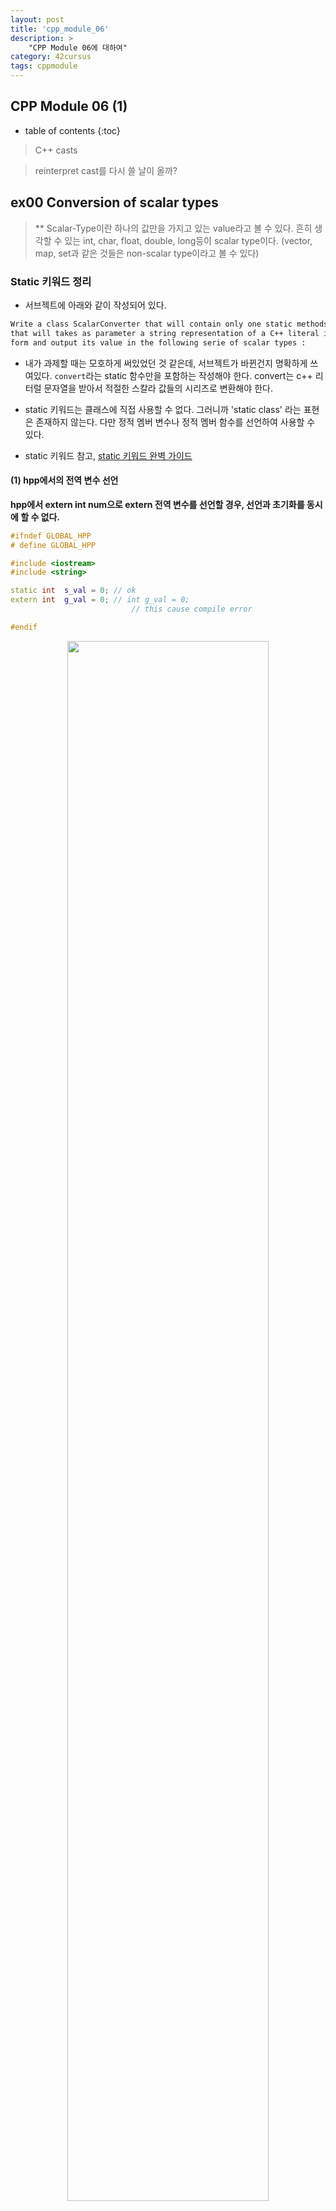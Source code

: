 ```yaml
---
layout: post
title: 'cpp_module_06'
description: >
    "CPP Module 06에 대하여"
category: 42cursus
tags: cppmodule
---
```


## CPP Module 06 (1)

- table of contents
{:toc}

> C++ casts

> reinterpret cast를 다시 쓸 날이 올까? 

## ex00 Conversion of scalar types

> ** Scalar-Type이란 하나의 값만을 가지고 있는 value라고 볼 수 있다. 흔히 생각할 수 있는 int, char, float, double, long등이 scalar type이다. (vector, map, set과 같은 것들은 non-scalar type이라고 볼 수 있다)

### Static 키워드 정리
- 서브젝트에 아래와 같이 작성되어 있다.

~~~md
Write a class ScalarConverter that will contain only one static methods "convert"
that will takes as parameter a string representation of a C++ literal in its most common
form and output its value in the following serie of scalar types :
~~~

- 내가 과제할 때는 모호하게 써있었던 것 같은데, 서브젝트가 바뀐건지 명확하게 쓰여있다. `convert`라는 static 함수만을 포함하는 작성해야 한다. convert는 c++ 리터럴 문자열을 받아서 적절한 스칼라 값들의 시리즈로 변환해야 한다.

- static 키워드는 클래스에 직접 사용할 수 없다. 그러니까 'static class' 라는 표현은 존재하지 않는다. 다만 정적 멤버 변수나 정적 멤버 함수를 선언하여 사용할 수 있다.

- static 키워드 참고, [static 키워드 완벽 가이드](https://kukuta.tistory.com/434)

#### (1) hpp에서의 전역 변수 선언

**hpp에서 extern int num으로 extern 전역 변수를 선언할 경우, 선언과 초기화를 동시에 할 수 없다.**

~~~c++
#ifndef GLOBAL_HPP
# define GLOBAL_HPP

#include <iostream>
#include <string>

static int	s_val = 0; // ok
extern int	g_val = 0; // int g_val = 0; 
                           // this cause compile error

#endif
~~~

<center><img src="/assets/img/cpp_module/06-extern-error.png" width="80%" height="80%"></center><br>

- 42 seoul C과제 중에 전역 변수를 사용할 수 있었던 몇몇 과제에서, 전역 변수를 선언하면서 동시에 초기화하다가 이런 동일 변수 재정의 컴파일 에러를 많이 봤었던 기억이 난다.

#### (2) 전역 Static 변수와 전역 Extern 변수의 차이

**전역 Static 변수는 프로그램이 시작되면서 생성되고 초기화되며 프로그램이 종료될 때까지 남는다. 전역 Extern 변수는 동일한 이름을 가진다면 프로그램 전체에서 동일한 변수를 가리키지만(외부 링크), 전역 Static 변수는 소스 파일 단위 접근 범위를 가지며(내부 링크), 파일이 다르다면 같은 이름을 가진 변수라고 하더라도 다른 변수로 취급된다.**

- 예를 들어 main.cpp, Global.cpp, Global.hpp, static1.cpp, static1.hpp, static2.cpp, static2.hpp로 구성된 프로그램이 있다고 생각해보자. `Global.hpp`에서 extern 전역 변수 g_val과 static 전역 변수 s_val을 선언하고 g_val을 1, s_val을 0으로 초기화한다. 물론 1번에서 봤다시피, g_val은 Global.cpp에서 따로 선언해야 하고(Global.hpp에서 초기화 불가), s_val은 Global.hpp에서 곧바로 0으로 초기화해줄수 있다. static1, static2 파일들에서는 s_val의 내부 링크를 보여주기 위한 함수들을 작성한다.

- static1.cpp와 static2.cpp에서 작성한 함수는 다음과 같다.

~~~c++
// static1.cpp
#include "Global.hpp"
#include "static1.hpp"

namespace File1
{
    void	SetVariables(int i)
    {
        s_val = i;
        g_val = i;
        std::cout << BOLDBLUE << "G_val = " << g_val << ", S_val = " \
        << s_val << " in File1::SetVariable" << RESET << std::endl;
    }
    void IncrementValues()
    {
        s_val++;
        g_val++;
        std::cout << BOLDGREEN << "G_val = " << g_val << ", S_val= " \
        << s_val << " in File1::IncrementValues" << RESET << std::endl;
    }
}

// static2.cpp
#include "Global.hpp"
#include "static2.hpp"

namespace File2
{
	void	SetVariables(int i)
	{
		s_val = i;
		g_val = i;
		std::cout << sBOLDBLUE << "G_val = " << g_val << ", S_val = " \
		<< s_val << " in File2::SetVariable" << RESET << std::endl;
	}
	void IncrementValues()
	{
		s_val++;
		g_val++;
		std::cout << BOLDGREEN << "G_val = " << g_val << ", S_val= " \
		<< s_val << " in File2::IncrementValues" << RESET << std::endl;
	}

}
~~~

- static1.cpp의 `SetVariables(int i)`과 static2.cpp의 `SetVariables(int i)`는 거의 같은 일을 한다. 정수를 받아서 g_val과 s_val을 변경하고, g_val과 s_val을 출력한다. 다만 s_val은 내부 링크되어 해당 파일 안에서만 값이 변경되기 때문에 그것을 표시하기 위해 다른 출력값을 가진다. main문은 아래와 같이 작성했다.

~~~c++
#include "Global.hpp"
#include "static1.hpp"
#include "static2.hpp"
using namespace std;

// main.cpp Global.cpp 
// static1.cpp static2.cpp으로 구성된 프로그램, 
// Global.cpp, static1.cpp, static2.cpp에서
// g_val(extern)은 1, s_val(static)은 0으로 설정됨

int	main()
{
	cout<<BOLDYELLOW<<"G_val : "<<g_val<<", "<<"S_val : "\
	<<s_val<<' '<<"in Main function Line : "<<__LINE__ \
	<<RESET<<endl;
	// g_val은 1, s_val은 0 (line 8)
	
	File1::SetVariables(3); // defined in static1.cpp
	// static1.cpp에서 g_val과 s_val을 3으로 변경하고 변화를 출력
	// static1.cpp 내에서 g_val은 3, s_val은 3

	cout<<BOLDYELLOW<<"G_val : "<<g_val<<", "<<"S_val : "\
	<<s_val<<' '<<"in Main function Line : "<<__LINE__ \
	<<RESET<<endl;
	// main.cpp에서 g_val은 3, s_val은 0; (line 11)

	File2::SetVariables(5); // defined in static2.cpp
	// static2.cpp에서 g_val과 s_val을 5로 변경하고 변화를 출력
	// static2.cpp 내에서 g_val은 5, s_val은 5

	cout<<BOLDYELLOW<<"G_val : "<<g_val<<", "<<"S_val : "\
	<<s_val<<' '<<"in Main function Line : "<<__LINE__ \
	<<RESET<<endl;
	// main.cpp에서 g_val은 5, s_val은 0; (line 14)
}
~~~

<center><img src="/assets/img/cpp_module/06-static-main.png" width="80%" height="80%"></center><br>

- 뭔가 복잡해보이기는 한데, 별건 없다. `extern int g_val`은 어디서든 바꾸는 족족 출력값이 변하는 반면, `static int s_val`은 각 파일마다 내부 링크되어 있기 때문에 static1.cpp이나 static2.cpp에서 백날 바꿔봐야 main.cpp에서는 절대 안바뀐다. static1.cpp에서 3으로 변경하고 main의 s_val을 출력하나, static2.cpp에서 5로 변경하고 main의 s_val을 출력하나 똑같이 main.cpp의 s_val은 0이다.

**결론 :  g_val은 프로그램 단위, s_val은 내부 파일 단위로 처리됨**

**기타**
~~~md
전역 변수의 초기화는 main 함수 호출 이전에 이루어지는데, 초기화를 위해 함수를 호출할 수 있어서 
이를 이용해 main 호출 이전에 다른 함수들을 호출할 수 있는 잔기술이 있다고 한다.
~~~

#### (3) 로컬 static 변수

**함수 내부에 선언된 static 변수를 로컬 static 변수라고 하며 생성과 초기화 시점은 코드에서 변수 선언이 처음 호출되는 때이다. 생성된 로컬 static 변수는 프로그램이 종료될 때까지 유지된다. 특이한 점은 처음 호출에 단 한번만 초기화되며 나머지 호출에서 초기화 과정이 무시된다는 것이다.**

~~~c++
// 함수 내부에서 static 변수 사용 예제
#include <iostream>
#include <string>

void demo()
{
    static int count = 0; // static 변수
    std::cout << count << " ";
    count++; // 함수가 호출 될 때 마다 값이 업데이트 된다
}

int main()
{
    for (int i=0; i<5; i++)	
    {
        demo();
    }
    return 0;
}
~~~

~~~md
output:
    0 1 2 3 4
~~~

💡 로컬 static 변수는

(1) 함수가 호출 될 때 처음 한번만 초기화한다.

(2) 함수가 종료 되더라도 메모리에 값이 남아 있으며 프로그램이 종료 될 때 까지 값을 유지한다.

(3) 로컬 static 변수는 선언된 함수 내에서만 접근 할 수 있다.

#### (4) static 함수

**static 키워드는 변수 뿐 아니라 함수에도 적용 가능하다. 일반 함수 선언 앞에 static 키워드를 추가하기만 하면 되며, static 전역 변수와 비슷한 Link 속성을 갖는다. 즉, 동일 소스 파일 내에서는 어디에서든 접근과 호출이 가능하지만 다른 소스 파일에서는 접근이 불가하며, 같은 이름을 가지고 있는 함수라 하더라도 다른 소스 파일에 있는 경우 다른 별도의 함수로 취급 된다.**

~~~c++
// File1.h ---------------------------------------------------
void ExternalFunction();
static void StaticFunction();

// File1.cpp -------------------------------------------------
#include "File1.h"
#include <iostream>

void ExternalFunction()
{
    StaticFunction();
}

void StaticFunction()
{
    std::cout << "Static Function in File1 File" << std::endl;
}

// Program.cpp -----------------------------------------------
#include <iostream>
#include "File1.h"

void StaticFunction()
{
    std::cout << "Static Function in Program File" << std::endl;
}

int main()
{
    ExternalFunction();
    StaticFunction();

    return 0;
}
~~~

~~~md
output :
    Static Function in File1 File
    Static Function in Program File
~~~

- libft할 때 본 적이 있는 것 같은데, 안 쓰는걸 추천한다고 한다.

#### (5) 클래스에도 static 키워드를 적용할 수 있다.

##### static 멤버 변수

(1) 클래스 내에 static으로 선언된 멤버 변수는 특정 객체에 종속되지 않고 **해당 클래스의 모든 객체들에 공유된다.**

(2) static 멤버 변수는 생성자에서 초기화 될 수 없으며, **클래스 외부에서의 별도 초기화 과정이 필요하다. (클래스 내에서 초기화하면 컴파일 오류)**

~~~c++
#include <iostream>

class Stat
    {
    public:
        static int i; // 클래스 내부에서 생성
        Stat() {};
};

int Stat::i = 0; // 클래스 외부에서 초기화

int main()
{
    Stat obj1;
    Stat obj2;

    obj1.i = 2;
    obj2.i = 3; // (Stat::i = 3 <- 권장 접근 방식)
                // 모든 객체가 i를 공유하므로 최종적인 i의 값은 3
    std::cout << obj1.i << " " << obj2.i << std::endl;
}
~~~

~~~md
output : 
    3 3
~~~

(3) static 멤버 변수는 위 코드에서 처럼 클래스 객체에 '.' 연산자를 이용해 접근할 수도 있고 클래스 이름을 이용해 다음과 같이 접근할 수도 있다. 위 예제는 이렇게도 사용가능 하다는 것을 보여주기 위한 예제일 뿐이고, 관례적으로 클래스 이름을 통한 접근 방식을 사용하길 권한다.

~~~c++
Stat::i = 2; // 클래스 이름을 이용해 static 멤버 변수에 접근. 권장 방식
obj2.i = 3; // 클래스 객체를 통해 static 멤버 변수에 접근.
~~~

**이러한 정적 멤버 변수는 외부 연결(external linkage)을 가지므로, 여러 파일에서 접근할 수 있다.**

##### static 멤버 함수

(1) static 멤버 변수와 마찬가지로 클래스 객체에 종속되지 않는다.

(2) 클래스 멤버 함수 역시 객체에 '.' 연산자를 통해 접근 가능하지만 권장 되는 방법은 아니다. static 멤버 함수에 접근하기 위해서는 클래스 네임과 스코프 연산자(::)를 이용해 호출하는 것을 권장한다.

(3) static 멤버 함수는 클래스 객체에 종속된 것이 아니므로 함수 내부에서 클래스 객체에 종속 되는 일반 멤버 변수 또는 멤버 함수는 접근 불가능하다. 하지만 static 멤버 변수나 static 함수는 접근 가능하다. **(일반 멤버 함수에는 정적 멤버 변수나 일반 멤버 변수 둘다 접근 가능)**

**→ static 멤버 함수가 객체 선언없이 클래스 네임스페이스만 가지고 호출이 가능한 이유는 static 멤버 함수를 호출할 때 this 포인터가 넘어가지 않기 때문이다. 즉 this 포인터를 사용하여 지목할 수 있는 일반 멤버 변수는 static 멤버 함수에서 사용할 수 없게 되는 것이다.**

~~~c++
#include <iostream>

class Stat
{
    public:
        static int i; // 클래스 내부에서 생성
        Stat() {};
        Stat() {
                i++; std::cout<<i<<std::endl;
                //i를 하나 늘리며 생성
        }
        ~Stat() {
                i--; std::cout<<i<<std::endl;
                //i를 하나 줄이며 생성	
        }
        static int getStatic() {
                return (i);
        }
};

int Stat::i = 0; // 클래스 외부에서 초기화

int main()
{
    Stat obj1;
    Stat obj2;

    std::cout<< "i : " << Stat::getStatic() << std::endl;
}

~~~

~~~md
output :
    2
~~~

~~~c++
class Test {
public:
    virtual static void fun1() {}
    // error: member ‘fun1’ cannot be declared 
    // both virtual and static 
    // virtual static void fun1() 
    
    static void fun2() const {}
    // error: static member function 
    // 'static void Test::fun2()’ cannot have cv-qualifier
    // static void fun2() const {}
};
~~~

<center><img src="/assets/img/cpp_module/06-static-error.png" width="80%" height="80%"></center><br>

→ 추가: static 멤버 함수의 정의에서 static 키워드는 클래스 정의부 안에서만 사용될 수 있고, cpp 파일에서 정의할때는 쓸 수 없다.

### std::strtod

- std::strtod를 사용하면 입력으로 들어온 리터럴 문자열을 편리하게 double로 파싱할 수 있다. 심지어 double이 아닌 경우에 대한 예외 처리 또한 훌륭하게 처리해낼 수 있다. 본인은 strtod를 사용해서 편리하게 과제를 풀어가려고 ~~날먹하려고~~ 했는데, 결론적으로는 strtod만 써서는 과제를 통과하기가 어려울 수도 있다. 그것은 서브젝트의 아래 구문 때문이다.

~~~md
 You have to first **detect the type of the literal passed as parameter**, 
 **convert it from string to its actual type**, 
 **then convert it explicitly to the three other data types.**
 Lastly, display the results as shown below.
    : char, int, float, double
~~~

- 그러니까 서브젝트 말대로면, 리터럴이 주어지면 먼저 적절한 파싱 단계를 거쳐서 그게 무슨 타입인지 알아낸 후 그 타입으로 바꾸고, 이후 나머지 세 개의 스칼라로 바꾸는 과정을 거쳐야한다는 것 같은데 여기서 그냥 strtod를 써버리면 리터럴로 뭐가 들어오든 간에 그냥 double로 바꿔버리고 나머지 남은 스칼라로 바꾸는 순서로 진행되어서 과제의 취지와 맞지 않다는 것이다.

- 즉, 리터럴이 들어왔을 때 그것이 char인지 int인지, float인지 double인지 밝혀내기 위한 독자적인 로직을 만들어야 한다는 점인데..., 좀 까탈스러운 과제이기는 하다. ex00을 fail 받아도 통과하는데는 문제가 없기 때문에 통과만을 목적으로 한다면 굳이 노력해서 만들 필요는 없기는 하다만, 이 strtod 함수만은 cpp module 끝날 때까지 사용할 것이기 때문에 공부해두는 편이 좋을 것 같다. 프로토타입은 아래와 같다.

~~~c++
// defined in header <cstdlib>, std::strtof, std::strtod, std::strtold
float  strtof(const char *str, char **str_ptr)
double strtod(const char *str, char **str_ptr)
long double strtold(const char *str, char **str_ptr)
~~~

- **str**이 가리키는 바이트 문자열에서 부동 소수점 값을 해석한다.

- Parameters

(1) str : 해석 할 널 종료 바이트 문자열에 대한 포인터

(2) str_ptr : 문자를 가리키는 포인터

-> 함수는 `str_ptr` 가 가리키는 포인터가 해석된 마지막 문자 이후의 문자를 가리키도록 설정한다. `str_ptr` 가 널 포인터면 무시된다.

**예시 1) str_ptr이 null이 아닌 경우**
~~~c++
#include <iostream>
#include <cstdlib>

using namesspace std;

int main()
{
    char numberString[] = "12.44b 0xy";
    char *end;
    double number;

    number = strtod(numberString, &end);
    cout << "Number in String = " << numberString << endl;
    cout << "Number in Double = " << number << endl;
    cout << "End String = " << end << endl;

    return 0;
}
~~~

~~~md
output: 
    Number in End String = 12.44b 0xy
    Number in Double = 12.44
    String = b 0xy
~~~

**예시 2) str_ptr이 null이 아닌 경우**
~~~c++
#include <iostream>
#include <cstdlib>

using namespace std;

int main()
{
    char numberString[] = "12.44";
    char *end;
    double number;

    number = strtod(numberString,&end);
    cout << "Number in String = " << numberString << endl;
    cout << "Number in Double = " << number << endl;

    // If end is not Null
    if (*end) {
        cout << end;
    }
    // If end is Null
    else {
        cout << "Null pointer";
    }
    return 0;
}
~~~

~~~md
output: 
    Number in End String = 12.44b 0xy
    Number in Double = 12.44
    Null pointer
~~~


- **Return Value** : **성공시 `str` 의 내용에 해당하는 부동 소수점 값(혹은 double, long double 값)**. 적당한 conversion이 이루어질 수 없었다면 **0.0을 반환.**

- **추가** : **.으로 끝나는 string의 경우, strtod가 자동으로 .0으로 변환하여 double로 바꿔준다. (f는 해당 사항 없다.)**

### Convert to ***

- strtod를 통해 double 값을 받았으면, 그것들을 char, int, float로 변환해야 한다. 이때 유용하게 쓸 수 있는 함수들이 `std::isinf`와 `std::isnan`이다

~~~c++
int isnan(double a) 
int isinf(double a)
int isnanf(float a)
int isinff(float a)
~~~

💡 정보
**(1) isinf(double x)는 매개 변수 x가 Infinity라면 1을 반환하고, 그렇지 않다면 0을 반환한다.**
**(2) isnan(double x)는 매개 변수 x가 NaN이라면 1을 반환하고, 그렇지 않다면 0을 반환한다**

→ isinff(float x)와 isnanf(float x)는 각각 isinf(double x)와 isnan(double x) 단정도(single-precision) 버전이다.

- isnan()과 isinf()의 구현도가 꽤나 높다는 점은 여러가지 입력값을 받아봄으로써 알아볼 수가 있다. 이는 굉장히 재미있는 부분이다.

~~~c++
#include <iostream>
#include <cmath>

int main()
{
    double b;
	while (1)
	{
		std::cout<<"Input any value that related with inf and nan : "<<RESET;
		std::cin>>b;
		if (std::isnan(b))
		{
			std::cout << "NANI!!!\n";
		}
		else if (std::isinf(b))
		{
			std::cout << "INFINTIY!!!\n";
		}
		else if (static_cast<float>(b) && static_cast<double>(b))
		{
			std::cout << BOLDRED << static_cast<float>(b)<<std::endl;
			std::cout << BOLDRED << static_cast<double>(b)<<std::endl;
		}
		else
			break ;
	}
	return 0;
}
~~~

<center><img src="/assets/img/cpp_module/06-nan-inf.png" width="80%" height="80%"></center><br>

- 소문자든, 대문자든 nan과 inf이기만 하면 적절한 처리를 해준다. 편리한 부분이 아닐 수가 없다.

- 그 외에는 변환하려는 스칼라에 따라 적절한 제약 사항을 넣어 분기 처리를 하면 되겠다. 예를 들어 convert to char라면 `static_cast<char>(value)` 아스키 넘버를 확인한다든지, convert to int라면 `static_cast<long>(value)`가 INT_MAX보다 큰지, INT_MIN보다 작은지, convert to float/double이라면 `static_cast<int64_t>(value)`가 value와 동일하다면 소수점 처리를 따로 해준다든지 하는 조건을 걸면 될 것 같다.

- 반쪽짜리 구현으로 100점 통과를 못하긴 했는데, 솔직히 리트할 것 같진 않다. ~~굳이~~
